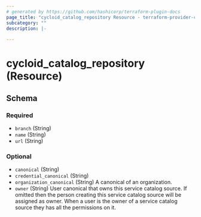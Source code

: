 ```yaml
---
# generated by https://github.com/hashicorp/terraform-plugin-docs
page_title: "cycloid_catalog_repository Resource - terraform-provider-cycloid"
subcategory: ""
description: |-
  
---
```


# cycloid_catalog_repository (Resource)





<!-- schema generated by tfplugindocs -->
## Schema

### Required

- `branch` (String)
- `name` (String)
- `url` (String)

### Optional

- `canonical` (String)
- `credential_canonical` (String)
- `organization_canonical` (String) A canonical of an organization.
- `owner` (String) User canonical that owns this service catalog source. If omitted then the person
creating this service catalog source will be assigned as owner. When a user is the
owner of a service catalog source they has all the permissions on it.
